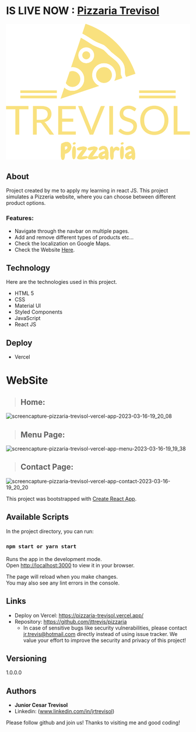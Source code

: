 # IS LIVE NOW : [Pizzaria Trevisol](https://pizzaria-trevisol.vercel.app/)

![Logo of the project](https://github.com/jttrevis/pizzaria/blob/main/src/assets/logo-no-background.png)

## About

Project created by me to apply my learning in react JS.
This project simulates a Pizzeria website, where you can choose between different product options.

### Features:

- Navigate through the navbar  on multiple pages.
- Add and remove different types of products etc...
- Check the localization on Google Maps.
- Check the Website [Here](https://pizzaria-trevisol.vercel.app/).

## Technology

Here are the technologies used in this project.

- HTML 5
- CSS
- Material UI
- Styled Components
- JavaScript
- React JS

## Deploy

- Vercel

# WebSite

 >## Home:
  ![screencapture-pizzaria-trevisol-vercel-app-2023-03-16-19_20_08](https://user-images.githubusercontent.com/105820012/225731001-8c592848-6aff-4f25-91b2-acf82c455ae0.png)



 >## Menu Page:
  ![screencapture-pizzaria-trevisol-vercel-app-menu-2023-03-16-19_19_38](https://user-images.githubusercontent.com/105820012/225730995-4ebc9400-2ab7-458b-8ef4-c0196e053dde.png)


 >## Contact Page:
  ![screencapture-pizzaria-trevisol-vercel-app-contact-2023-03-16-19_20_20](https://user-images.githubusercontent.com/105820012/225731009-d87ec2d8-7b94-4713-988b-06fa716e15ed.png)



This project was bootstrapped with [Create React App](https://github.com/facebook/create-react-app).

## Available Scripts

In the project directory, you can run:

### `npm start or yarn start`

Runs the app in the development mode.\
Open [http://localhost:3000](http://localhost:3000) to view it in your browser.

The page will reload when you make changes.\
You may also see any lint errors in the console.

## Links
  - Deploy on Vercel: https://pizzaria-trevisol.vercel.app/
  - Repository: https://github.com/jttrevis/pizzaria
    - In case of sensitive bugs like security vulnerabilities, please contact
      jr.trevis@hotmail.com directly instead of using issue tracker. We value your effort
      to improve the security and privacy of this project!

  ## Versioning

  1.0.0.0


  ## Authors

  * **Junior Cesar Trevisol** 
  * Linkedin: (www.linkedin.com/in/jrtrevisol)

  Please follow github and join us!
  Thanks to visiting me and good coding!
